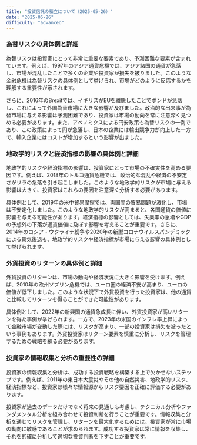 ```yaml
---
title: "投資信託の積立について（2025-05-26）"
date: "2025-05-26"
difficulty: "advanced"
---
```


### 為替リスクの具体例と詳細

為替リスクは投資家にとって非常に重要な要素であり、予測困難な要素が含まれています。例えば、1997年のアジア通貨危機では、アジア諸国の通貨が急落し、市場が混乱したことで多くの企業や投資家が損失を被りました。このような金融危機は為替リスクの具体例として挙げられ、市場がどのように反応するかを理解する重要性が示されます。

さらに、2016年のBrexitでは、イギリスがEUを離脱したことでポンドが急落し、これによって外国為替市場に大きな影響が及びました。政治的な出来事が為替市場に与える影響は予測困難であり、投資家は市場の動向を常に注意深く見つめる必要があります。また、アベノミクスによる円安政策も為替リスクの一例であり、この政策によって円が急落し、日本の企業には輸出競争力が向上した一方で、輸入企業にはコストが増加するという影響が出ました。

### 地政学的リスクと経済指標の影響の具体例と詳細

地政学的リスクや経済指標の影響は、投資家にとって市場の不確実性を高める要因です。例えば、2018年のトルコ通貨危機では、政治的な混乱や経済の不安定さがリラの急落を引き起こしました。このような地政学的リスクが市場に与える影響は大きく、投資家はこれらの要因を注意深く分析する必要があります。

具体例として、2019年の米中貿易摩擦では、両国間の貿易問題が激化し、市場は不安定化しました。このような地政学的リスクが高まると、各国通貨の価値に影響を与える可能性があります。経済指標の影響としては、失業率の急増やGDPの予想外の下落が通貨価値に及ぼす影響を考えることが重要です。さらに、2014年のロシア・ウクライナ紛争や2020年の新型コロナウイルスパンデミックによる景気後退も、地政学的リスクや経済指標が市場に与える影響の具体例として挙げられます。

### 外貨投資のリターンの具体例と詳細

外貨投資のリターンは、市場の動向や経済状況に大きく影響を受けます。例えば、2010年の欧州ソブリン危機では、ユーロ圏の経済不安が高まり、ユーロの価値が低下しました。このような状況下で外貨投資を行った投資家は、他の通貨と比較してリターンを得ることができた可能性があります。

具体例として、2022年の新興国の通貨急成長に伴い、外貨投資家が高いリターンを得た事例が挙げられます。一方で、2023年の米国のインフレ率上昇によって金融市場が変動した際には、リスクが高まり、一部の投資家は損失を被ったという事例もあります。外貨投資家はリターン要素を慎重に分析し、リスクを管理するための戦略を練る必要があります。

### 投資家の情報収集と分析の重要性の詳細

投資家の情報収集と分析は、成功する投資戦略を構築する上で欠かせないステップです。例えば、2011年の東日本大震災やその他の自然災害、地政学的リスク、経済指標など、投資家は様々な情報源からリスク要因を正確に評価する必要があります。

投資家が過去のデータだけでなく将来の見通しも考慮し、テクニカル分析やファンダメンタル分析を組み合わせて投資判断を行うことが重要です。情報収集と分析を通じてリスクを管理し、リターンを最大化するためには、投資家が常に市場の動向に敏感であることが求められます。成功する投資家は常に情報を収集し、それを的確に分析して適切な投資判断を下すことが重要です。
